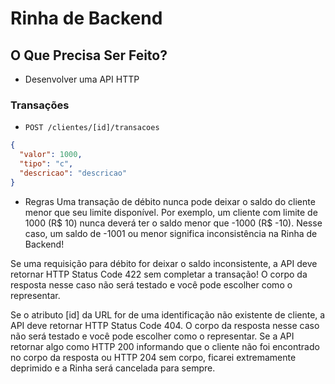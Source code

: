 # Rinha de Backend

## O Que Precisa Ser Feito?

- Desenvolver uma API HTTP

### Transações

- `POST /clientes/[id]/transacoes`

```json
{
  "valor": 1000,
  "tipo": "c",
  "descricao": "descricao"
}
```

- Regras Uma transação de débito nunca pode deixar o saldo do cliente menor que seu limite disponível. Por exemplo, um cliente com limite de 1000 (R$ 10) nunca deverá ter o saldo menor que -1000 (R$ -10). Nesse caso, um saldo de -1001 ou menor significa inconsistência na Rinha de Backend!

Se uma requisição para débito for deixar o saldo inconsistente, a API deve retornar HTTP Status Code 422 sem completar a transação! O corpo da resposta nesse caso não será testado e você pode escolher como o representar.

Se o atributo [id] da URL for de uma identificação não existente de cliente, a API deve retornar HTTP Status Code 404. O corpo da resposta nesse caso não será testado e você pode escolher como o representar. Se a API retornar algo como HTTP 200 informando que o cliente não foi encontrado no corpo da resposta ou HTTP 204 sem corpo, ficarei extremamente deprimido e a Rinha será cancelada para sempre.
